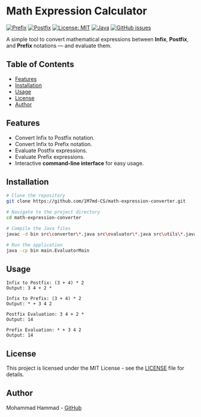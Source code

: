 # Math Expression Calculator

[![Prefix](https://img.shields.io/badge/Notation-Prefix-blue)](https://simple.wikipedia.org/wiki/Prefix_notation)
[![Postfix](https://img.shields.io/badge/Notation-Postfix-blue)](https://simple.wikipedia.org/wiki/Postfix_notation)
[![License: MIT](https://img.shields.io/badge/License-MIT-yellow.svg)](https://opensource.org/licenses/MIT)
[![Java](https://img.shields.io/badge/Java-24-red.svg)](https://www.oracle.com/java/)
[![GitHub issues](https://img.shields.io/github/issues/1M7md-CS/math-expression-converter)](https://github.com/1M7md-CS/math-expression-converter/issues)

A simple tool to convert mathematical expressions between **Infix**, **Postfix**, and **Prefix** notations — and evaluate them.

## Table of Contents
- [Features](#features)
- [Installation](#installation)
- [Usage](#usage)
- [License](#license)
- [Author](#author)

## Features

- Convert Infix to Postfix notation.
- Convert Infix to Prefix notation.
- Evaluate Postfix expressions.
- Evaluate Prefix expressions.
- Interactive **command-line interface** for easy usage.

## Installation

```bash
# Clone the repository
git clone https://github.com/1M7md-CS/math-expression-converter.git

# Navigate to the project directory
cd math-expression-converter

# Compile the Java files
javac -d bin src\converter\*.java src\evaluator\*.java src\utils\*.java src\main\*.java

# Run the application
java -cp bin main.EvaluatorMain
```

## Usage

```
Infix to Postfix: (3 + 4) * 2  
Output: 3 4 + 2 *

Infix to Prefix: (3 + 4) * 2  
Output: * + 3 4 2

Postfix Evaluation: 3 4 + 2 *  
Output: 14

Prefix Evaluation: * + 3 4 2  
Output: 14
```

## License

This project is licensed under the MIT License - see the [LICENSE](LICENSE) file for details.

## Author

Mohammad Hammad - [GitHub](https://github.com/1M7md-CS)
